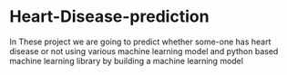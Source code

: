 # Heart-Disease-prediction
In These project we are going  to predict whether some-one has heart disease   or not using various  machine learning model and python based machine learning   library by building a machine learning model

